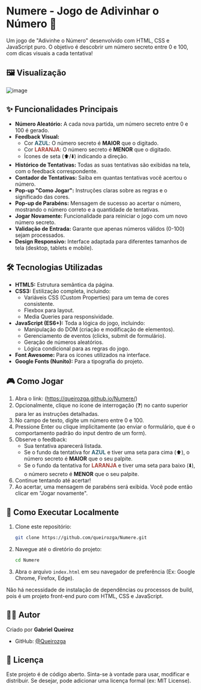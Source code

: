 # Numere - Jogo de Adivinhar o Número 🎲

Um jogo de "Adivinhe o Número" desenvolvido com HTML, CSS e JavaScript puro. O objetivo é descobrir um número secreto entre 0 e 100, com dicas visuais a cada tentativa!

## 🖼️ Visualização

![image](https://github.com/user-attachments/assets/896b85fd-19bb-4b8d-ac9f-5c5375b30206)

## ✨ Funcionalidades Principais

-   **Número Aleatório:** A cada nova partida, um número secreto entre 0 e 100 é gerado.
-   **Feedback Visual:**
    -   Cor <span style="color:#2F6073; font-weight:bold;">AZUL</span>: O número secreto é **MAIOR** que o digitado.
    -   Cor <span style="color:#A64138; font-weight:bold;">LARANJA</span>: O número secreto é **MENOR** que o digitado.
    -   Ícones de seta (⬆️/⬇️) indicando a direção.
-   **Histórico de Tentativas:** Todas as suas tentativas são exibidas na tela, com o feedback correspondente.
-   **Contador de Tentativas:** Saiba em quantas tentativas você acertou o número.
-   **Pop-up "Como Jogar":** Instruções claras sobre as regras e o significado das cores.
-   **Pop-up de Parabéns:** Mensagem de sucesso ao acertar o número, mostrando o número correto e a quantidade de tentativas.
-   **Jogar Novamente:** Funcionalidade para reiniciar o jogo com um novo número secreto.
-   **Validação de Entrada:** Garante que apenas números válidos (0-100) sejam processados.
-   **Design Responsivo:** Interface adaptada para diferentes tamanhos de tela (desktop, tablets e mobile).

## 🛠️ Tecnologias Utilizadas

-   **HTML5:** Estrutura semântica da página.
-   **CSS3:** Estilização completa, incluindo:
    -   Variáveis CSS (Custom Properties) para um tema de cores consistente.
    -   Flexbox para layout.
    -   Media Queries para responsividade.
-   **JavaScript (ES6+):** Toda a lógica do jogo, incluindo:
    -   Manipulação do DOM (criação e modificação de elementos).
    -   Gerenciamento de eventos (clicks, submit de formulário).
    -   Geração de números aleatórios.
    -   Lógica condicional para as regras do jogo.
-   **Font Awesome:** Para os ícones utilizados na interface.
-   **Google Fonts (Nunito):** Para a tipografia do projeto.

## 🎮 Como Jogar

1.  Abra o link: (https://queirozga.github.io/Numere/)
2.  Opcionalmente, clique no ícone de interrogação (❓) no canto superior para ler as instruções detalhadas.
3.  No campo de texto, digite um número entre 0 e 100.
4.  Pressione Enter ou clique implicitamente (ao enviar o formulário, que é o comportamento padrão do input dentro de um form).
5.  Observe o feedback:
    -   Sua tentativa aparecerá listada.
    -   Se o fundo da tentativa for <span style="color:#2F6073; font-weight:bold;">AZUL</span> e tiver uma seta para cima (⬆️), o número secreto é **MAIOR** que o seu palpite.
    -   Se o fundo da tentativa for <span style="color:#A64138; font-weight:bold;">LARANJA</span> e tiver uma seta para baixo (⬇️), o número secreto é **MENOR** que o seu palpite.
6.  Continue tentando até acertar!
7.  Ao acertar, uma mensagem de parabéns será exibida. Você pode então clicar em "Jogar novamente".

## 🚀 Como Executar Localmente

1.  Clone este repositório:
    ```bash
    git clone https://github.com/queirozga/Numere.git
    ```

2.  Navegue até o diretório do projeto:
    ```bash
    cd Numere
    ```

3.  Abra o arquivo `index.html` em seu navegador de preferência (Ex: Google Chrome, Firefox, Edge).

Não há necessidade de instalação de dependências ou processos de build, pois é um projeto front-end puro com HTML, CSS e JavaScript.

## 👨‍💻 Autor

Criado por **Gabriel Queiroz**
-   GitHub: [@Queirozga](https://github.com/Queirozga)

## 📜 Licença

Este projeto é de código aberto. Sinta-se à vontade para usar, modificar e distribuir. Se desejar, pode adicionar uma licença formal (ex: MIT License).
